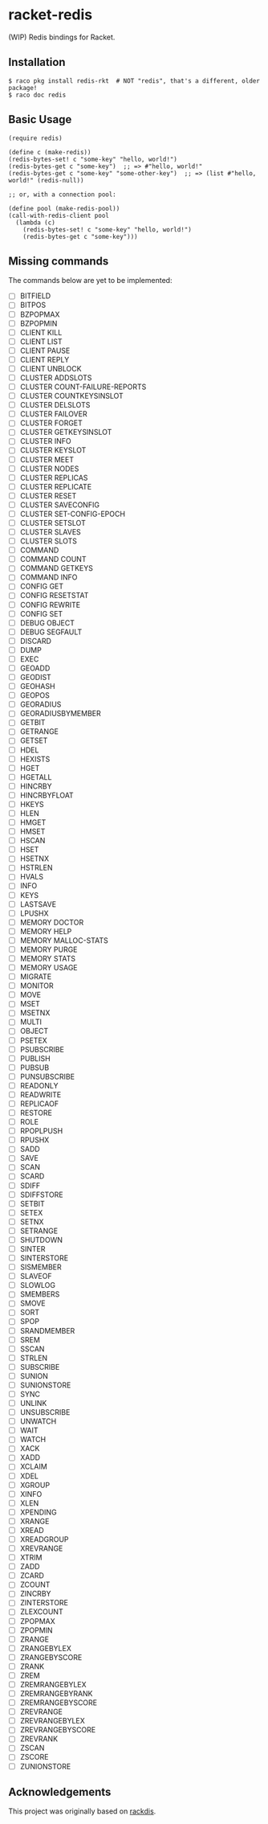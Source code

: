# racket-redis

(WIP) Redis bindings for Racket.

## Installation

    $ raco pkg install redis-rkt  # NOT "redis", that's a different, older package!
    $ raco doc redis

## Basic Usage

```racket
(require redis)

(define c (make-redis))
(redis-bytes-set! c "some-key" "hello, world!")
(redis-bytes-get c "some-key")  ;; => #"hello, world!"
(redis-bytes-get c "some-key" "some-other-key")  ;; => (list #"hello, world!" (redis-null))

;; or, with a connection pool:

(define pool (make-redis-pool))
(call-with-redis-client pool
  (lambda (c)
    (redis-bytes-set! c "some-key" "hello, world!")
    (redis-bytes-get c "some-key")))
```

## Missing commands

The commands below are yet to be implemented:

* [ ]  BITFIELD
* [ ]  BITPOS
* [ ]  BZPOPMAX
* [ ]  BZPOPMIN
* [ ]  CLIENT KILL
* [ ]  CLIENT LIST
* [ ]  CLIENT PAUSE
* [ ]  CLIENT REPLY
* [ ]  CLIENT UNBLOCK
* [ ]  CLUSTER ADDSLOTS
* [ ]  CLUSTER COUNT-FAILURE-REPORTS
* [ ]  CLUSTER COUNTKEYSINSLOT
* [ ]  CLUSTER DELSLOTS
* [ ]  CLUSTER FAILOVER
* [ ]  CLUSTER FORGET
* [ ]  CLUSTER GETKEYSINSLOT
* [ ]  CLUSTER INFO
* [ ]  CLUSTER KEYSLOT
* [ ]  CLUSTER MEET
* [ ]  CLUSTER NODES
* [ ]  CLUSTER REPLICAS
* [ ]  CLUSTER REPLICATE
* [ ]  CLUSTER RESET
* [ ]  CLUSTER SAVECONFIG
* [ ]  CLUSTER SET-CONFIG-EPOCH
* [ ]  CLUSTER SETSLOT
* [ ]  CLUSTER SLAVES
* [ ]  CLUSTER SLOTS
* [ ]  COMMAND
* [ ]  COMMAND COUNT
* [ ]  COMMAND GETKEYS
* [ ]  COMMAND INFO
* [ ]  CONFIG GET
* [ ]  CONFIG RESETSTAT
* [ ]  CONFIG REWRITE
* [ ]  CONFIG SET
* [ ]  DEBUG OBJECT
* [ ]  DEBUG SEGFAULT
* [ ]  DISCARD
* [ ]  DUMP
* [ ]  EXEC
* [ ]  GEOADD
* [ ]  GEODIST
* [ ]  GEOHASH
* [ ]  GEOPOS
* [ ]  GEORADIUS
* [ ]  GEORADIUSBYMEMBER
* [ ]  GETBIT
* [ ]  GETRANGE
* [ ]  GETSET
* [ ]  HDEL
* [ ]  HEXISTS
* [ ]  HGET
* [ ]  HGETALL
* [ ]  HINCRBY
* [ ]  HINCRBYFLOAT
* [ ]  HKEYS
* [ ]  HLEN
* [ ]  HMGET
* [ ]  HMSET
* [ ]  HSCAN
* [ ]  HSET
* [ ]  HSETNX
* [ ]  HSTRLEN
* [ ]  HVALS
* [ ]  INFO
* [ ]  KEYS
* [ ]  LASTSAVE
* [ ]  LPUSHX
* [ ]  MEMORY DOCTOR
* [ ]  MEMORY HELP
* [ ]  MEMORY MALLOC-STATS
* [ ]  MEMORY PURGE
* [ ]  MEMORY STATS
* [ ]  MEMORY USAGE
* [ ]  MIGRATE
* [ ]  MONITOR
* [ ]  MOVE
* [ ]  MSET
* [ ]  MSETNX
* [ ]  MULTI
* [ ]  OBJECT
* [ ]  PSETEX
* [ ]  PSUBSCRIBE
* [ ]  PUBLISH
* [ ]  PUBSUB
* [ ]  PUNSUBSCRIBE
* [ ]  READONLY
* [ ]  READWRITE
* [ ]  REPLICAOF
* [ ]  RESTORE
* [ ]  ROLE
* [ ]  RPOPLPUSH
* [ ]  RPUSHX
* [ ]  SADD
* [ ]  SAVE
* [ ]  SCAN
* [ ]  SCARD
* [ ]  SDIFF
* [ ]  SDIFFSTORE
* [ ]  SETBIT
* [ ]  SETEX
* [ ]  SETNX
* [ ]  SETRANGE
* [ ]  SHUTDOWN
* [ ]  SINTER
* [ ]  SINTERSTORE
* [ ]  SISMEMBER
* [ ]  SLAVEOF
* [ ]  SLOWLOG
* [ ]  SMEMBERS
* [ ]  SMOVE
* [ ]  SORT
* [ ]  SPOP
* [ ]  SRANDMEMBER
* [ ]  SREM
* [ ]  SSCAN
* [ ]  STRLEN
* [ ]  SUBSCRIBE
* [ ]  SUNION
* [ ]  SUNIONSTORE
* [ ]  SYNC
* [ ]  UNLINK
* [ ]  UNSUBSCRIBE
* [ ]  UNWATCH
* [ ]  WAIT
* [ ]  WATCH
* [ ]  XACK
* [ ]  XADD
* [ ]  XCLAIM
* [ ]  XDEL
* [ ]  XGROUP
* [ ]  XINFO
* [ ]  XLEN
* [ ]  XPENDING
* [ ]  XRANGE
* [ ]  XREAD
* [ ]  XREADGROUP
* [ ]  XREVRANGE
* [ ]  XTRIM
* [ ]  ZADD
* [ ]  ZCARD
* [ ]  ZCOUNT
* [ ]  ZINCRBY
* [ ]  ZINTERSTORE
* [ ]  ZLEXCOUNT
* [ ]  ZPOPMAX
* [ ]  ZPOPMIN
* [ ]  ZRANGE
* [ ]  ZRANGEBYLEX
* [ ]  ZRANGEBYSCORE
* [ ]  ZRANK
* [ ]  ZREM
* [ ]  ZREMRANGEBYLEX
* [ ]  ZREMRANGEBYRANK
* [ ]  ZREMRANGEBYSCORE
* [ ]  ZREVRANGE
* [ ]  ZREVRANGEBYLEX
* [ ]  ZREVRANGEBYSCORE
* [ ]  ZREVRANK
* [ ]  ZSCAN
* [ ]  ZSCORE
* [ ]  ZUNIONSTORE

## Acknowledgements

This project was originally based on [rackdis].

[rackdis]: https://github.com/eu90h/rackdis
